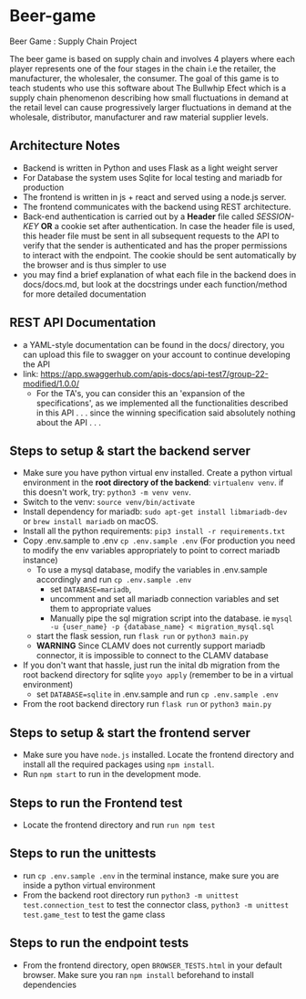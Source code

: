 # Beer-game
Beer Game : Supply Chain Project

The beer game is based on supply chain and involves 4 players where each player represents one of the four stages in the chain i.e the retailer,
the manufacturer, the wholesaler, the consumer. The goal of this game is to teach students who use this software about The Bullwhip Efect which 
is a supply chain phenomenon describing how small fluctuations in demand at the retail level can cause progressively larger fluctuations in 
demand at the wholesale, distributor, manufacturer and raw material supplier levels.

Architecture Notes
------------------
* Backend is written in Python and uses Flask as a light weight server
* For Database the system uses Sqlite for local testing and mariadb for production
* The frontend is written in js + react and served using a node.js server.
* The frontend communicates with the backend using REST architecture.
* Back-end authentication is carried out by a **Header** file called *SESSION-KEY* **OR** a cookie set after authentication. In case the header file is used, this header file must be sent in all subsequent requests to the API to verify that the sender is authenticated and has the proper permissions to interact with the endpoint. The cookie should be sent automatically by the browser and is thus simpler to use
* you may find a brief explanation of what each file in the backend does in docs/docs.md, but look at the docstrings under each function/method for more detailed documentation



REST API Documentation
----------------------
* a YAML-style documentation can be found in the docs/ directory, you can upload this file to swagger on your account to continue developing the API
* link: https://app.swaggerhub.com/apis-docs/api-test7/group-22-modified/1.0.0/
    - For the TA's, you can consider this an 'expansion of the specifications', as we implemented all the functionalities described in this API . . . since the winning specification said absolutely nothing about the API . . .

Steps to setup & start the backend server
---------------------------------------------
* Make sure you have python virtual env installed. Create a python virtual environment in the **root directory of the backend**: `virtualenv venv`. if this doesn't work, try: `python3 -m venv venv`.
* Switch to the venv: `source venv/bin/activate`
* Install dependency for mariadb:  `sudo apt-get install libmariadb-dev` or `brew install mariadb` on macOS. 
* Install all the python requirements: `pip3 install -r requirements.txt`
* Copy .env.sample to .env `cp .env.sample .env` (For production you need to modify the env variables appropriately to point to correct mariadb instance)
    * To use a mysql database, modify the variables in .env.sample accordingly and run `cp .env.sample .env` 
        - set `DATABASE=mariadb`, 
        - uncomment and set all mariadb connection variables and set them to appropriate values
        - Manually pipe the sql migration script into the database. ie `mysql -u {user_name} -p {database_name} < migration_mysql.sql`
    * start the flask session, run `flask run` or `python3 main.py`
    * **WARNING** Since CLAMV does not currently support mariadb connector, it is impossible to connect to the CLAMV database
* If you don't want that hassle, just run the inital db migration from the root backend directory for sqlite `yoyo apply` (remember to be in a virtual environment)
    * set `DATABASE=sqlite` in .env.sample  and run `cp .env.sample .env`
* From the root backend directory run `flask run` or `python3 main.py`


Steps to setup & start the frontend server
------------------------------------------
* Make sure you have `node.js` installed. Locate the frontend directory and install all the required packages using `npm install`.
* Run `npm start` to run in the development mode. 

Steps to run the Frontend test
--------------------------
* Locate the frontend directory and run `run npm test` 


Steps to run the unittests
--------------------------
* run `cp .env.sample .env` in the terminal instance, make sure you are inside a python virtual environment
* From the backend root directory run `python3 -m unittest test.connection_test` to test the connector class, `python3 -m unittest test.game_test` to test the game class



Steps to run the endpoint tests
--------------------------------
* From the frontend directory, open `BROWSER_TESTS.html` in your default browser. Make sure you ran `npm install` beforehand to install dependencies

